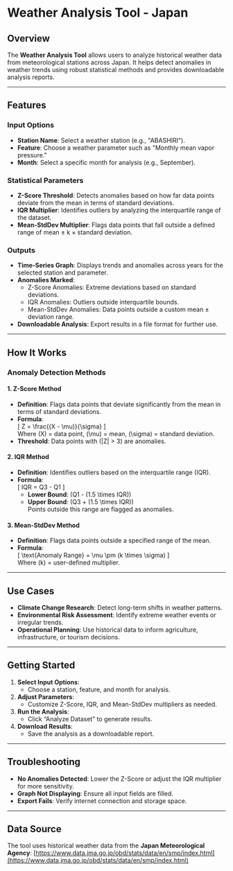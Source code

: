 # Weather Analysis Tool - Japan

## Overview
The **Weather Analysis Tool** allows users to analyze historical weather data from meteorological stations across Japan. It helps detect anomalies in weather trends using robust statistical methods and provides downloadable analysis reports.

---

## Features
### Input Options
- **Station Name**: Select a weather station (e.g., "ABASHIRI").
- **Feature**: Choose a weather parameter such as "Monthly mean vapor pressure."
- **Month**: Select a specific month for analysis (e.g., September).

### Statistical Parameters
- **Z-Score Threshold**: Detects anomalies based on how far data points deviate from the mean in terms of standard deviations.
- **IQR Multiplier**: Identifies outliers by analyzing the interquartile range of the dataset.
- **Mean-StdDev Multiplier**: Flags data points that fall outside a defined range of mean ± k × standard deviation.

### Outputs
- **Time-Series Graph**: Displays trends and anomalies across years for the selected station and parameter.
- **Anomalies Marked**:
  - Z-Score Anomalies: Extreme deviations based on standard deviations.
  - IQR Anomalies: Outliers outside interquartile bounds.
  - Mean-StdDev Anomalies: Data points outside a custom mean ± deviation range.
- **Downloadable Analysis**: Export results in a file format for further use.

---

## How It Works
### Anomaly Detection Methods
#### 1. Z-Score Method
- **Definition**: Flags data points that deviate significantly from the mean in terms of standard deviations.
- **Formula**:  
  \[
  Z = \frac{(X - \mu)}{\sigma}
  \]  
  Where \(X\) = data point, \(\mu\) = mean, \(\sigma\) = standard deviation.
- **Threshold**: Data points with \(|Z| > 3\) are anomalies.

#### 2. IQR Method
- **Definition**: Identifies outliers based on the interquartile range (IQR).
- **Formula**:  
  \[
  IQR = Q3 - Q1
  \]  
  - **Lower Bound**: \(Q1 - (1.5 \times IQR)\)  
  - **Upper Bound**: \(Q3 + (1.5 \times IQR)\)  
  Points outside this range are flagged as anomalies.

#### 3. Mean-StdDev Method
- **Definition**: Flags data points outside a specified range of the mean.
- **Formula**:  
  \[
  \text{Anomaly Range} = \mu \pm (k \times \sigma)
  \]  
  Where \(k\) = user-defined multiplier.

---

## Use Cases
- **Climate Change Research**: Detect long-term shifts in weather patterns.
- **Environmental Risk Assessment**: Identify extreme weather events or irregular trends.
- **Operational Planning**: Use historical data to inform agriculture, infrastructure, or tourism decisions.

---

## Getting Started
1. **Select Input Options**:
   - Choose a station, feature, and month for analysis.
2. **Adjust Parameters**:
   - Customize Z-Score, IQR, and Mean-StdDev multipliers as needed.
3. **Run the Analysis**:
   - Click “Analyze Dataset” to generate results.
4. **Download Results**:
   - Save the analysis as a downloadable report.

---

## Troubleshooting
- **No Anomalies Detected**: Lower the Z-Score or adjust the IQR multiplier for more sensitivity.
- **Graph Not Displaying**: Ensure all input fields are filled.
- **Export Fails**: Verify internet connection and storage space.

---

## Data Source
The tool uses historical weather data from the **Japan Meteorological Agency**:
[https://www.data.jma.go.jp/obd/stats/data/en/smp/index.html](https://www.data.jma.go.jp/obd/stats/data/en/smp/index.html)
